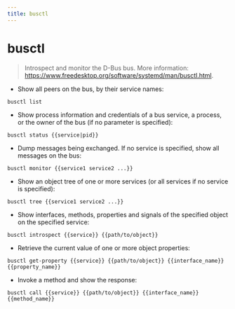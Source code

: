 ```yaml
---
title: busctl
---
```

# busctl

> Introspect and monitor the D-Bus bus.
> More information: <https://www.freedesktop.org/software/systemd/man/busctl.html>.

- Show all peers on the bus, by their service names:

`busctl list`

- Show process information and credentials of a bus service, a process, or the owner of the bus (if no parameter is specified):

`busctl status {{service|pid}}`

- Dump messages being exchanged. If no service is specified, show all messages on the bus:

`busctl monitor {{service1 service2 ...}}`

- Show an object tree of one or more services (or all services if no service is specified):

`busctl tree {{service1 service2 ...}}`

- Show interfaces, methods, properties and signals of the specified object on the specified service:

`busctl introspect {{service}} {{path/to/object}}`

- Retrieve the current value of one or more object properties:

`busctl get-property {{service}} {{path/to/object}} {{interface_name}} {{property_name}}`

- Invoke a method and show the response:

`busctl call {{service}} {{path/to/object}} {{interface_name}} {{method_name}}`
